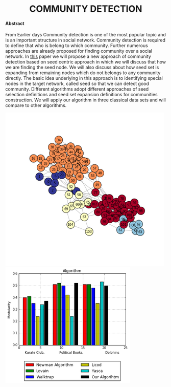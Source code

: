 # <center>COMMUNITY DETECTION</center>
#### Abstract
<p>From Earlier days Community detection is one of the most popular topic and is an important structure in social network. Community detection is required to define that who is belong to which community. Further numerous approaches are already proposed for finding community over a social network. In <a href = 'https://github.com/bheemnitd/Community-Detection-Based-On-Seed-Node/blob/master/%5BThesis%20PAPER%5D%20A%20new%20Approach%20of%20Community%20Detection%20Based%20on%20seed%20node-pages-deleted.pdf'>this</a> paper we will propose a new approach of community detection based on seed centric approach in which we will discuss that how we are finding the seed node. We will also discuss about how seed set is expanding from remaining nodes which do not belongs to any community directly. The basic idea underlying in this approach is to identifying special nodes in the target network, called seed so that we can detect good community. Different algorithms adopt different approaches of seed selection definitions and seed set expansion definitions for communities construction. We will apply our algorithm in three classical data sets and will compare to other algorithms.<p>
  
  ![alt text](https://github.com/bheemnitd/Community-Detection-based-on-seed-node/blob/master/download.png) 
  ![alt text](https://github.com/bheemnitd/Community-Detection-based-on-seed-node/blob/master/download%202.png)
